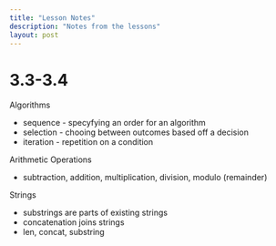 ```yaml
---
title: "Lesson Notes"
description: "Notes from the lessons"
layout: post
---
```


# 3.3-3.4
Algorithms
- sequence - specyfying an order for an algorithm
- selection - chooing between outcomes based off a decision
- iteration - repetition on a condition

Arithmetic Operations
- subtraction, addition, multiplication, division, modulo (remainder)

Strings
- substrings are parts of existing strings
- concatenation joins strings
- len, concat, substring